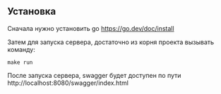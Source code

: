 ## Установка 

Сначала нужно установить go https://go.dev/doc/install

Затем для запуска сервера, достаточно из корня проекта вызывать команду:

```shell 
make run
```

После запуска сервера, swagger будет доступен по пути http://localhost:8080/swagger/index.html